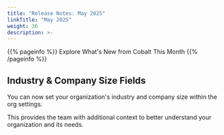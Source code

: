 ```yaml
---
title: "Release Notes: May 2025"
linkTitle: "May 2025"
weight: 36
description: >-
---
```


{{% pageinfo %}}
Explore What's New from Cobalt This Month
{{% /pageinfo %}}

## Industry & Company Size Fields

You can now set your organization's industry and company size within the org settings. 

This provides the team with additional context to better understand your organization and its needs.
